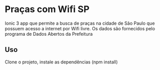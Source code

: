 
# Praças com Wifi SP

Ionic 3 app que permite a busca de praças na cidade de São Paulo que possuem acesso a internet por Wifi livre.
Os dados são fornecidos pelo programa de Dados Abertos da Prefeitura

## Uso

Clone o projeto, instale as dependências (npm install)